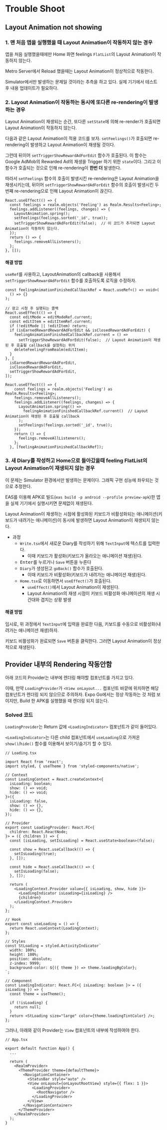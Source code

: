 # Trouble Shoot

## Layout Animation not showing

### 1. 맨 처음 앱을 실행했을 때 Layout Animation이 작동하지 않는 경우

앱을 처음 실행했을때에만 Home 화면 feelings `FlatList`의 Layout Animation이 작동하지 않는다.

Metro Server에서 Reload 했을때는 Layout Animation이 정상적으로 작동한다.

Simulator에서만 발생하는 문제일 것이라는 추측을 하고 있다. 실제 기기에서 테스트 후 내용 업데이트가 필요하다.

### 2. Layout Animation이 작동하는 동시에 또다른 re-rendering이 발생하는 경우

Layout Animation이 재생되는 순간, 또다른 `setState`에 의해 re-render가 호출되면 Layout Animation이 작동하지 않는다.

다음과 같은 Layout Animation이 적용 코드를 보자. `setFeelings()`가 호출되면 re-rendering이 발생하고 Layout Animation이 재생될 것이다.

그런데 뒤이어 `setTriggerShowRewardAdForEdit` 함수가 호출된다. 이 함수는 Google AdMob의 Rewarded Ad의 재생을 Trigger 하기 위한 `state`이다. 그리고 이 함수가 호출되는 것으로 인해 re-rendering이 **한번 더** 발생한다.

따라서 `setFeelings` 함수의 호출이 발생시킨 re-rendering은 Layout Animation을 재생시키는데, 뒤이어 `setTriggerShowRewardAdForEdit` 함수의 호출이 발생시킨 두번째 re-rendering으로 인해 Layout Animation이 끊긴다.

```tsx
React.useEffect(() => {
  const feelings = realm.objects('Feeling') as Realm.Results<Feeling>;
  feelings.addListener((feelings, changes) => {
    LayoutAnimation.spring();
    setFeelings(feelings.sorted('_id', true));
    setTriggerShowRewardAdForEdit(false);  // 이 코드가 추가되면 Layout Animation이 작동하지 않는다.
  });
  return () => {
    feelings.removeAllListeners();
  };
}, []);
```

#### 해결 방법

`useRef`를 사용하고, LayoutAnimation의 callback을 사용해서 `setTriggerShowRewardAdForEdit` 함수를 호출하도록 로직을 수정하자.

```tsx
const feelingAnimationFinishedCallbackRef = React.useRef<() => void>(
  () => {}
);

// 광고 시청 후 실행되는 콜백
React.useEffect(() => {
  const editMode = editModeRef.current;
  const editItem = editItemRef.current;
  if (!editMode || !editItem) return;
  if (isEarnedRewardRewardAdForEdit && isClosedRewardAdForEdit) {
    feelingAnimationFinishedCallbackRef.current = () =>
      setTriggerShowRewardAdForEdit(false);  // Layout Animation이 재생된 후 호출될 callback을 설정하는 위치
    deleteFeelingFromRealm(editItem);
  }
}, [
  isEarnedRewardRewardAdForEdit,
  isClosedRewardAdForEdit,
  setTriggerShowRewardAdForEdit,
]);

React.useEffect(() => {
    const feelings = realm.objects('Feeling') as Realm.Results<Feeling>;
    feelings.removeAllListeners();
    feelings.addListener((feelings, changes) => {
      LayoutAnimation.spring(() =>
        feelingAnimationFinishedCallbackRef.current()  // Layout Animation이 재생된 후 호출될 callback
      );
      setFeelings(feelings.sorted('_id', true));
    });
    return () => {
      feelings.removeAllListeners();
    };
  }, [feelingAnimationFinishedCallbackRef]);

```

### 3. 새 Diary를 작성하고 Home으로 돌아갔을때 feeling FlatList의 Layout Animation이 재생되지 않는 경우

이 문제는 Simulator 환경에서만 발생하는 문제이다. 그래픽 구현 성능에 좌우되는 것으로 추정한다.

EAS를 이용해 APK로 빌드(`eas build -p android --profile preview-apk`)한 앱을 실제 기기에서 실행시키면 문제없이 재생된다.

Layout Animation이 재생하는 시점에 활성화된 키보드가 비활성화되는 애니메이션(키보드가 내려가는 애니메이션)이 동시에 발생하면 Layout Animation이 재생되지 않는다.

* 과정
  * `Write.tsx`에서 새로운 Diary를 작성하기 위해 `TextInput`에 텍스트를 입력한다.
    * 이때 키보드가 활성화(키보드가 올라오는 애니메이션 재생)된다.
  * <kbd>Enter</kbd>를 누르거나 `Save` 버튼을 누른다
  * `Diary`가 생성된고 `goBack()` 함수가 호출된다.
    * 이때 키보드가 비활성화(키보드가 내려가는 애니메이션 재생)된다.
  * `Home.tsx`로 이동하면서 `useEffect()`가 호출된다.
    * `useEffect()`에서 Layout Animation이 재생된다.
    * Layout Animation의 재생 시점이 키보드 비활성화 애니메이션의 재생 시간대와 겹치는 상황 발생

#### 해결 방법

임시로, 위 과정에서 `TextInput`에 입력을 완료한 다음, 키보드를 수동으로 비활성화(내려가는 애니메이션 재생)하자.

키보드 비활성화가 완료되면 `Save` 버튼을 클릭한다. 그러면 Layout Animation이 정상적으로 재생된다.

## Provider 내부의 Rendering 작동안함

아래 코드의 Provider는 내부에 렌더링 해야할 컴포넌트를 가지고 있다.

이때, 만약 `LoadingProvider`가 `<View onLayout...` 컴포넌트 바깥에 위치하면 해당 컴포넌트가 렌더링 되지 않으므로 주의하자.
Expo Go에서는 정상 작동하는 것 처럼 보이지만, Build 한 APK를 실행했을 때 렌더링 되지 않는다.

### Solved 코드

`LoadingProvider`는 Return 값에 `<LoadingIndicator>` 컴포넌트가 같이 들어있다.

`<LoadingIndicator>`는 다른 child 컴포넌트에서 `useLoading`으로 가져온 `show()`/`hide()` 함수를 이용해서 보이기/숨기기 할 수 있다.

```tsx
// Loading.tsx

import React from 'react';
import styled, { useTheme } from 'styled-components/native';

// Context
const LoadingContext = React.createContext<{
  isLoading: boolean;
  show: () => void;
  hide: () => void;
}>({
  isLoading: false,
  show: () => {},
  hide: () => {},
});

// Provider
export const LoadingProvider: React.FC<{
  children: React.ReactNode;
}> = ({ children }) => {
  const [isLoading, setIsLoading] = React.useState<boolean>(false);

  const show = React.useCallback(() => {
    setIsLoading(true);
  }, []);

  const hide = React.useCallback(() => {
    setIsLoading(false);
  }, []);

  return (
    <LoadingContext.Provider value={{ isLoading, show, hide }}>
      <LoadingIndicator isLoading={isLoading} />
      {children}
    </LoadingContext.Provider>
  );
};

// Hook
export const useLoading = () => {
  return React.useContext(LoadingContext);
};

// Styles
const StLoading = styled.ActivityIndicator`
  width: 100%;
  height: 100%;
  position: absolute;
  z-index: 9999;
  background-color: ${({ theme }) => theme.loadingBgColor};
`;

// Component
const LoadingIndicator: React.FC<{ isLoading: boolean }> = ({ isLoading }) => {
  const theme = useTheme();

  if (!isLoading) {
    return null;
  }
  return <StLoading size="large" color={theme.loadingTintColor} />;
};
```

그러나, 아래와 같이 Provider는 `View` 컴포넌트의 내부에 작성하여야 한다.

```tsx
// App.tsx

export default function App() {
  ...

  return (
    <RealmProvider>
      <ThemeProvider theme={defaultTheme}>
        <NavigationContainer>
          <StatusBar style="auto" />
          <View onLayout={onLayoutRootView} style={{ flex: 1 }}>
            <LoadingProvider>
              <RootNavigator />
            </LoadingProvider>
          </View>
        </NavigationContainer>
      </ThemeProvider>
    </RealmProvider>
  );
}
```
